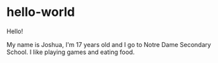 # hello-world

Hello!

My name is Joshua, I'm 17 years old and I go to Notre Dame Secondary School.
I like playing games and eating food.
